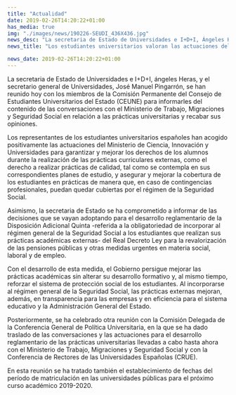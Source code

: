 ```yaml
---
title: "Actualidad"
date: 2019-02-26T14:20:22+01:00
has_media: true
img: "./images/news/190226-SEUDI_436X436.jpg"
news_desc: "La secretaria de Estado de Universidades e I+D+I, Ángeles Heras, y el secretario general de Universidades, José Manuel Pingarrón, se han reunido hoy con los miembros de la Comisión Permanente del Consejo de Estudiantes Universitarios del Estado (CEUNE) para informarles del contenido de las conversaciones con el Ministerio de Trabajo, Migraciones y Seguridad Social en relación a las prácticas universitarias y recabar sus opiniones."
news_title: "Los estudiantes universitarios valoran las actuaciones del Ministerio en relación a las prácticas"

news_date: 2019-02-26T14:20:22+01:00
---
```

<p>La secretaria de Estado de Universidades e I+D+I, ángeles Heras, y el secretario general de Universidades, José Manuel Pingarrón, se han reunido hoy con los miembros de la Comisión Permanente del Consejo de Estudiantes Universitarios del Estado (CEUNE) para informarles del contenido de las conversaciones con el Ministerio de Trabajo, Migraciones y Seguridad Social en relación a las prácticas universitarias y recabar sus opiniones.</p>
<p>Los representantes de los estudiantes universitarios españoles han acogido positivamente las actuaciones del Ministerio de Ciencia, Innovación y Universidades para garantizar y mejorar los derechos de los alumnos durante la realización de las prácticas curriculares externas, como el derecho a realizar prácticas de calidad, tal como se contempla en sus correspondientes planes de estudio, y asegurar y mejorar la cobertura de los estudiantes en prácticas de manera que, en caso de contingencias profesionales, puedan quedar cubiertas por el régimen de la Seguridad Social.</p>
<p>Asimismo, la secretaria de Estado se ha comprometido a informar de las decisiones que se vayan adoptando para el desarrollo reglamentario de la Disposición Adicional Quinta -referida a la obligatoriedad de incorporar al régimen general de la Seguridad Social a los estudiantes que realizan sus prácticas académicas externas- del Real Decreto Ley para la revalorización de las pensiones públicas y otras medidas urgentes en materia social, laboral y de empleo.</p>
<p>Con el desarrollo de esta medida, el Gobierno persigue mejorar las prácticas académicas sin alterar su desarrollo formativo y, al mismo tiempo, reforzar el sistema de protección social de los estudiantes. Al incorporarse al régimen general de la Seguridad Social, las prácticas externas mejoran, además, en transparencia para las empresas y en eficiencia para el sistema educativo y la Administración General del Estado.</p>
<p>Posteriormente, se ha celebrado otra reunión con la Comisión Delegada de la Conferencia General de Política Universitaria, en la que se ha dado traslado de las conversaciones y las actuaciones para el desarrollo reglamentario de las prácticas universitarias llevadas a cabo hasta ahora con el Ministerio de Trabajo, Migraciones y Seguridad Social y con la Conferencia de Rectores de las Universidades Españolas (CRUE).</p>
<p>En esta reunión se ha tratado también el establecimiento de fechas del período de matriculación en las universidades públicas para el próximo curso académico 2019-2020.</p>